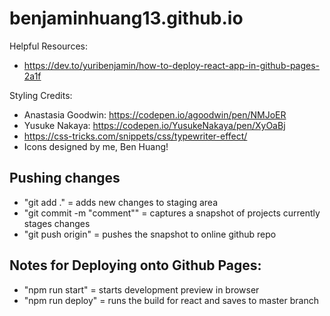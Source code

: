# benjaminhuang13.github.io

Helpful Resources:

- https://dev.to/yuribenjamin/how-to-deploy-react-app-in-github-pages-2a1f

Styling Credits:

- Anastasia Goodwin: https://codepen.io/agoodwin/pen/NMJoER
- Yusuke Nakaya: https://codepen.io/YusukeNakaya/pen/XyOaBj
- https://css-tricks.com/snippets/css/typewriter-effect/
- Icons designed by me, Ben Huang!

## Pushing changes

- "git add ." = adds new changes to staging area
- "git commit -m "comment"" = captures a snapshot of projects currently stages changes
- "git push origin" = pushes the snapshot to online github repo

## Notes for Deploying onto Github Pages:

- "npm run start" = starts development preview in browser
- "npm run deploy" = runs the build for react and saves to master branch

